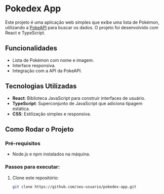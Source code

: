 # Pokedex App

Este projeto é uma aplicação web simples que exibe uma lista de Pokémon, utilizando a [PokeAPI](https://pokeapi.co/) para buscar os dados. O projeto foi desenvolvido com React e TypeScript.

## Funcionalidades

- Lista de Pokémon com nome e imagem.
- Interface responsiva.
- Integração com a API da PokeAPI.

## Tecnologias Utilizadas

- **React**: Biblioteca JavaScript para construir interfaces de usuário.
- **TypeScript**: Superconjunto de JavaScript que adiciona tipagem estática.
- **CSS**: Estilização simples e responsiva.

## Como Rodar o Projeto

### Pré-requisitos

- Node.js e npm instalados na máquina.

### Passos para executar:

1. Clone este repositório:

   ```bash
   git clone https://github.com/seu-usuario/pokedex-app.git
